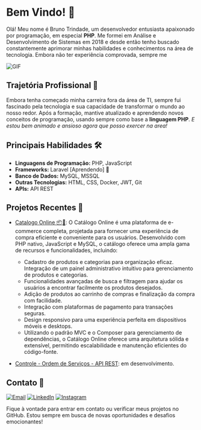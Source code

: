 <h1>Bem Vindo! 🚀</h1>


Olá! Meu nome é Bruno Trindade, um desenvolvedor entusiasta apaixonado por programação, em especial **PHP**. Me formei em Análise e Desenvolvimento de Sistemas em 2018 e desde então tenho buscado constantemente aprimorar minhas habilidades e conhecimentos na área de tecnologia. Embora não ter experiência comprovada, sempre me 

![GIF](link_para_seu_gif.gif)

## Trajetória Profissional 💼

Embora tenha começado minha carreira fora da área de TI, sempre fui fascinado pela tecnologia e sua capacidade de transformar o mundo ao nosso redor. Após a formação, mantive atualizado e aprendendo novos conceitos de programação, usando sempre como base a **linguagem PHP**.
_E estou bem animado e ansioso agora que posso exercer na area!_

## Principais Habilidades 🛠️

- **Linguagens de Programação:** PHP, JavaScript
- **Frameworks:** Laravel [Aprendendo] 📓
- **Banco de Dados:** MySQL, MSSQL
- **Outras Tecnologias:** HTML, CSS, Docker, JWT, Git
- **APIs:** API REST

## Projetos Recentes 🚀

- [Catalogo Online 📦🛒](https://github.com/BrunohTrindade/Catalogo-online): 
O Catálogo Online é uma plataforma de e-commerce completa, projetada para fornecer uma experiência de compra eficiente e conveniente para os usuários. Desenvolvido com PHP nativo, JavaScript e MySQL, o catálogo oferece uma ampla gama de recursos e funcionalidades, incluindo:
    - Cadastro de produtos e categorias para organização eficaz.
Integração de um painel administrativo intuitivo para gerenciamento de produtos e categorias.
    - Funcionalidades avançadas de busca e filtragem para ajudar os usuários a encontrar facilmente os produtos desejados.
    - Adição de produtos ao carrinho de compras e finalização da compra com facilidade.
    - Integração com plataformas de pagamento para transações seguras.
    - Design responsivo para uma experiência perfeita em dispositivos móveis e desktops.
    - Utilizando o padrão MVC e o Composer para gerenciamento de dependências, o Catálogo Online oferece uma arquitetura sólida e extensível, permitindo escalabilidade e manutenção eficientes do código-fonte. 
    
- [Controle - Ordem de Serviços - API REST](link_projeto_2): em desenvolvimento.

## Contato 📧

[![Email](https://img.shields.io/badge/Email-D14836?style=for-the-badge&logo=gmail&logoColor=white)](mailto:bruno_henriquet@live.com) [![LinkedIn](https://img.shields.io/badge/LinkedIn-0077B5?style=for-the-badge&logo=linkedin&logoColor=white)](https://www.linkedin.com/in/brunohtrindade/) [![Instagram](https://img.shields.io/badge/Instagram-E4405F?style=for-the-badge&logo=instagram&logoColor=white)](https://instagram.com/brunoh_trindade)




Fique à vontade para entrar em contato ou verificar meus projetos no GitHub. Estou sempre em busca de novas oportunidades e desafios emocionantes!
